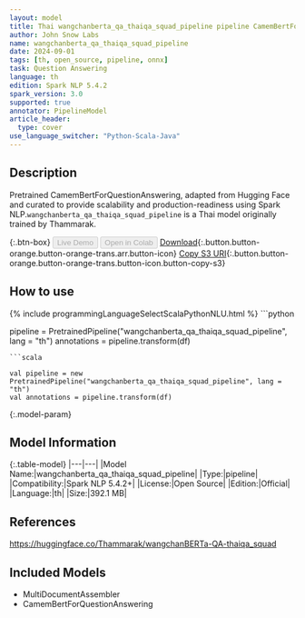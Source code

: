 ```yaml
---
layout: model
title: Thai wangchanberta_qa_thaiqa_squad_pipeline pipeline CamemBertForQuestionAnswering from Thammarak
author: John Snow Labs
name: wangchanberta_qa_thaiqa_squad_pipeline
date: 2024-09-01
tags: [th, open_source, pipeline, onnx]
task: Question Answering
language: th
edition: Spark NLP 5.4.2
spark_version: 3.0
supported: true
annotator: PipelineModel
article_header:
  type: cover
use_language_switcher: "Python-Scala-Java"
---
```


## Description

Pretrained CamemBertForQuestionAnswering, adapted from Hugging Face and curated to provide scalability and production-readiness using Spark NLP.`wangchanberta_qa_thaiqa_squad_pipeline` is a Thai model originally trained by Thammarak.

{:.btn-box}
<button class="button button-orange" disabled>Live Demo</button>
<button class="button button-orange" disabled>Open in Colab</button>
[Download](https://s3.amazonaws.com/auxdata.johnsnowlabs.com/public/models/wangchanberta_qa_thaiqa_squad_pipeline_th_5.4.2_3.0_1725162271185.zip){:.button.button-orange.button-orange-trans.arr.button-icon}
[Copy S3 URI](s3://auxdata.johnsnowlabs.com/public/models/wangchanberta_qa_thaiqa_squad_pipeline_th_5.4.2_3.0_1725162271185.zip){:.button.button-orange.button-orange-trans.button-icon.button-copy-s3}

## How to use



<div class="tabs-box" markdown="1">
{% include programmingLanguageSelectScalaPythonNLU.html %}
```python

pipeline = PretrainedPipeline("wangchanberta_qa_thaiqa_squad_pipeline", lang = "th")
annotations =  pipeline.transform(df)   

```
```scala

val pipeline = new PretrainedPipeline("wangchanberta_qa_thaiqa_squad_pipeline", lang = "th")
val annotations = pipeline.transform(df)

```
</div>

{:.model-param}
## Model Information

{:.table-model}
|---|---|
|Model Name:|wangchanberta_qa_thaiqa_squad_pipeline|
|Type:|pipeline|
|Compatibility:|Spark NLP 5.4.2+|
|License:|Open Source|
|Edition:|Official|
|Language:|th|
|Size:|392.1 MB|

## References

https://huggingface.co/Thammarak/wangchanBERTa-QA-thaiqa_squad

## Included Models

- MultiDocumentAssembler
- CamemBertForQuestionAnswering